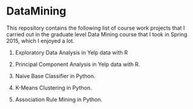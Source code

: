 # DataMining
This repository contains the following list of course work projects that I carried out in the graduate level Data Mining course that I took in Spring 2015, which I enjoyed a lot.

1. Exploratory Data Analysis in Yelp data with R

2. Principal Component Analysis in Yelp data with R.

3. Naive Base Classifier in Python.

4. K-Means Clustering in Python.

5. Association Rule Mining in Python.

